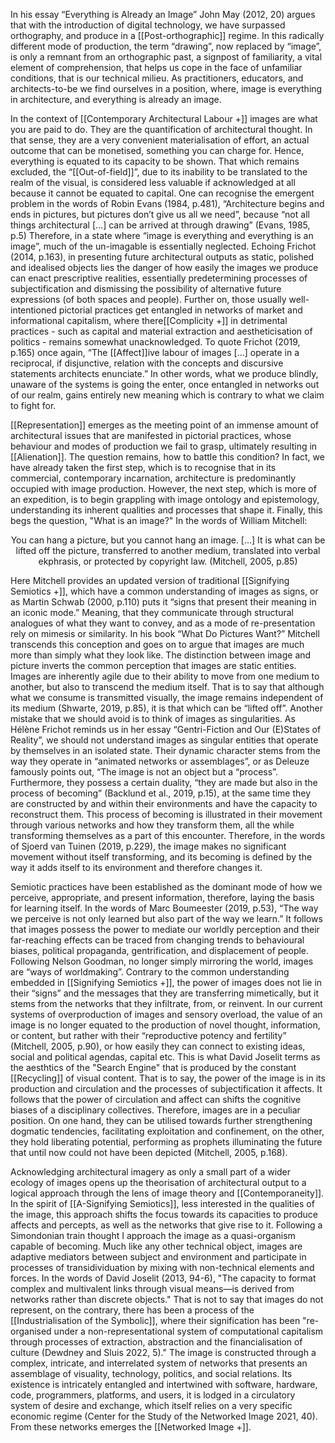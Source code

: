 In his essay “Everything is Already an Image” John May (2012, 20) argues that with the introduction of digital technology, we have surpassed orthography, and produce in a [[Post-orthographic]] regime. In this radically different mode of production, the term “drawing”, now replaced by “image”, is only a remnant from an orthographic past, a signpost of familiarity, a vital element of comprehension, that helps us cope in the face of unfamiliar conditions, that is our technical milieu. As practitioners, educators, and architects-to-be we find ourselves in a position, where, image is everything in architecture, and everything is already an image.

In the context of  [[Contemporary Architectural Labour +]] images are what you are paid to do. They are the quantification of architectural thought. In that sense, they are a very convenient materialisation of effort, an actual outcome that can be monetised, something you can charge for. Hence, everything is equated to its capacity to be shown. That which remains excluded, the “[[Out-of-field]]”, due to its inability to be translated to the realm of the visual, is considered less valuable if acknowledged at all because it cannot be equated to capital. One can recognise the emergent problem in the words of Robin Evans (1984, p.481), “Architecture begins and ends in pictures, but pictures don’t give us all we need”, because “not all things architectural […] can be arrived at through drawing” (Evans, 1985, p.5) Therefore, in a state where “image is everything and everything is an image”, much of the un-imagable is essentially neglected. Echoing Frichot (2014, p.163), in presenting future architectural outputs as static, polished and idealised objects lies the danger of how easily the images we produce can enact prescriptive realities, essentially predetermining processes of subjectification and dismissing the possibility of alternative future expressions (of both spaces and people). Further on, those usually well-intentioned pictorial practices get entangled in networks of market and informational capitalism, where there[[Complicity +]] in detrimental practices - such as capital and material extraction and aestheticisation of politics - remains somewhat unacknowledged. To quote Frichot (2019, p.165) once again, “The [[Affect]]ive labour of images [...] operate in a reciprocal, if disjunctive, relation with the concepts and discursive statements architects enunciate.” In other words, what we produce blindly, unaware of the systems is going the enter, once entangled in networks out of our realm, gains entirely new meaning which is contrary to what we claim to fight for.

[[Representation]] emerges as the meeting point of an immense amount of architectural issues that are manifested in pictorial practices, whose behaviour and modes of production we fail to grasp, ultimately resulting in [[Alienation]]. The question remains, how to battle this condition? In fact, we have already taken the first step, which is to recognise that in its commercial, contemporary incarnation, architecture is predominantly occupied with image production. However, the next step, which is more of an expedition, is to begin grappling with image ontology and epistemology, understanding its inherent qualities and processes that shape it. Finally, this begs the question, "What is an image?" In the words of William Mitchell: 
<p align= "center">You can hang a picture, but you cannot hang an image. […] It is what can be lifted off the picture, transferred to another medium, translated into verbal ekphrasis, or protected by copyright law. (Mitchell, 2005, p.85) </p>
Here Mitchell provides an updated version of traditional [[Signifying Semiotics +]], which have a common understanding of images as signs, or as Martin Schwab (2000, p.110) puts it “signs that present their meaning in an iconic mode.” Meaning, that they communicate through structural analogues of what they want to convey, and as a mode of re-presentation rely on mimesis or similarity. In his book “What Do Pictures Want?” Mitchell transcends this conception and goes on to argue that images are much more than simply what they look like. The distinction between image and picture inverts the common perception that images are static entities. Images are inherently agile due to their ability to move from one medium to another, but also to transcend the medium itself. That is to say that although what we consume is transmitted visually, the image remains independent of its medium (Shwarte, 2019, p.85), it is that which can be “lifted off”. Another mistake that we should avoid is to think of images as singularities. As Hélène Frichot reminds us in her essay “Gentri-Fiction and Our (E)States of Reality”, we should not understand images as singular entities that operate by themselves in an isolated state. Their dynamic character stems from the way they operate in “animated networks or assemblages”, or as Deleuze famously points out, “The image is not an object but a “process”. Furthermore, they possess a certain duality, “they are made but also in the process of becoming” (Backlund et al., 2019, p.15), at the same time they are constructed by and within their environments and have the capacity to reconstruct them. This process of becoming is illustrated in their movement through various networks and how they transform them, all the while transforming themselves as a part of this encounter. Therefore, in the words of Sjoerd van Tuinen (2019, p.229), the image makes no significant movement without itself transforming, and its becoming is defined by the way it adds itself to its environment and therefore changes it.

Semiotic practices have been established as the dominant mode of how we perceive, appropriate, and present information, therefore, laying the basis for learning itself. In the words of Marc Boumeester (2019, p.53), “The way we perceive is not only learned but also part of the way we learn.” It follows that images possess the power to mediate our worldly perception and their far-reaching effects can be traced from changing trends to behavioural biases, political propaganda, gentrification, and displacement of people. Following Nelson Goodman, no longer simply mirroring the world, images are “ways of worldmaking”. Contrary to the common understanding embedded in [[Signifying Semiotics +]], the power of images does not lie in their “signs” and the messages that they are transferring mimetically, but it stems from the networks that they infiltrate, from, or reinvent. In our current systems of overproduction of images and sensory overload, the value of an image is no longer equated to the production of novel thought, information, or content, but rather with their “reproductive potency and fertility” (Mitchell, 2005, p.90), or how easily they can connect to existing ideas, social and political agendas, capital etc. This is what David Joselit terms as the aesthtics of the "Search Engine" that is produced by the constant [[Recycling]] of visual content. That is to say, the power of the image is in its production and circulation and the processes of subjectification it affects. It follows that the power of circulation and affect can shifts the cognitive biases of a disciplinary collectives. Therefore, images are in a peculiar position. On one hand, they can be utilised towards further strengthening dogmatic tendencies, facilitating exploitation and confinement, on the other, they hold liberating potential, performing as prophets illuminating the future that until now could not have been depicted (Mitchell, 2005, p.168).

Acknowledging architectural imagery as only a small part of a wider ecology of images opens up the theorisation of architectural output to a logical approach through the lens of image theory and [[Contemporaneity]]. In the spirit of [[A-Signifying Semiotics]], less interested in the qualities of the image, this approach shifts the focus towards its capacities to produce affects and percepts, as well as the networks that give rise to it. Following a Simondonian train thought I approach the image as a quasi-organism capable of becoming. Much like any other technical object, images are adaptive mediators between subject and environment and participate in processes of transidividuation by mixing with non-technical elements and forces. In the words of David Joselit (2013, 94-6), "The capacity to format complex and multivalent links through visual means—is derived from networks rather than discrete objects." That is not to say that images do not represent, on the contrary, there has been a process of the [[Industrialisation of the Symbolic]], where their signification has been "re- organised under a non-representational system of computational capitalism through processes of extraction, abstraction and the financialisation of culture (Dewdney and Sluis 2022, 5)." The image is constructed through a complex, intricate, and interrelated system of networks that presents an assemblage of visuality, technology, politics, and social relations. Its existence is intricately entangled and intertwined with software, hardware, code, programmers, platforms, and users, it is lodged in a circulatory system of desire and exchange, which itself relies on a very specific economic regime (Center for the Study of the Networked Image 2021, 40). From these networks emerges the [[Networked Image +]]. 
